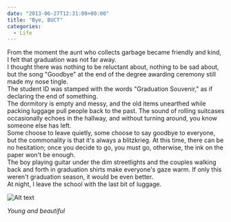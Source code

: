 ```yaml
---
date: "2013-06-27T12:31:00+00:00"
title: "Bye, BUCT"
categories:
  - Life
---
```


From the moment the aunt who collects garbage became friendly and kind, I felt that graduation was not far away.  
I thought there was nothing to be reluctant about, nothing to be sad about, but the song "Goodbye" at the end of the degree awarding ceremony still made my nose tingle.  
The student ID was stamped with the words "Graduation Souvenir," as if declaring the end of something.  
The dormitory is empty and messy, and the old items unearthed while packing luggage pull people back to the past. The sound of rolling suitcases occasionally echoes in the hallway, and without turning around, you know someone else has left.  
Some choose to leave quietly, some choose to say goodbye to everyone, but the commonality is that it's always a blitzkrieg. At this time, there can be no hesitation; once you decide to go, you must go, otherwise, the ink on the paper won't be enough.  
The boy playing guitar under the dim streetlights and the couples walking back and forth in graduation shirts make everyone's gaze warm. If only this weren't graduation season, it would be even better.  
At night, I leave the school with the last bit of luggage.

![Alt text](/images/leave-1024x494.jpg)

_Young and beautiful_
